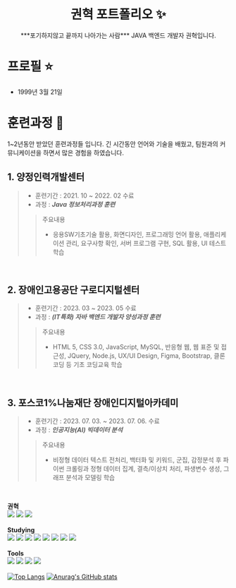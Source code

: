 <p align="center">
  <h1 align="center">권혁 포트폴리오 ✨</h1>

  <p align="center">
***포기하지않고 끝까지 나아가는 사람***
JAVA 백엔드 개발자 권혁입니다.
  </p>

# 프로필 ⭐️
- 1999년 3월 21일

# 훈련과정 🍪
1~2년동안 받았던 훈련과정들 입니다. 
긴 시간동안 언어와 기술을 배웠고, 팀원과의 커뮤니케이션을 하면서 많은 경험을 하였습니다. 

## 1. 양정인력개발센터
>
> - 훈련기간 : 2021. 10 ~ 2022. 02 수료
> - 과정 : ***Java 정보처리과정 훈련***
>
>> 주요내용
>> - 응용SW기초기술 활용, 화면디자인, 프로그래밍 언어 활용, 애플리케이션 관리, 요구사항 확인, 서버 프로그램 구현, SQL 활용, UI 테스트 학습

<br/>

## 2. 장애인고용공단 구로디지털센터
>
> - 훈련기간 : 2023. 03 ~ 2023. 05 수료
> - 과정 : ***(IT특화) 자바 백엔드 개발자 양성과정 훈련***
>
>> 주요내용
>> - HTML 5, CSS 3.0, JavaScript, MySQL, 반응형 웹, 웹 표준 및 접근성, JQuery, Node.js, UX/UI Design, Figma, Bootstrap, 클론 코딩 등 기초 코딩교육 학습

<br/>

## 3. 포스코1%나눔재단 장애인디지털아카데미
>
> - 훈련기간 : 2023. 07. 03. ~ 2023. 07. 06. 수료
> - 과정 : ***인공지능(AI) 빅데이터 분석***
>
>> 주요내용
>> - 비정형 데이터 텍스트 전처리, 백터화 및 키워드, 군집, 감정분석 후 파이썬 크롤링과 정형 데이터 집계, 결측/이상치 처리, 파생변수 생성, 그래프 분석과 모델링 학습

<br/>


<b>권혁</b>
<br>
<a href = "https://github.com/KwonHyeok1"><img src="https://hits.seeyoufarm.com/api/count/incr/badge.svg?url=https%3A%2F%2Fgithub.com%2FKwonHyeok1&count_bg=%23000000&title_bg=%230000FF&icon=&icon_color=%23E7E7E7&title=GitHub&edge_flat=false)"></a>
<a href="https://www.porsche.com/korea/ko/modelstart/all/?modelrange=cayenne"><img src="https://img.shields.io/badge/Porsche-B12B28?style=flat-square&logo=Porsche&logoColor=white"/></a>
<a href="https://www.instagram.com/not_umbro_im_ugro/"><img src="https://img.shields.io/badge/Instargram-E4405F?style=flat-square&logo=Instargram&logoColor=white"/></a>
<br>
<br>
<b>Studying</b>
<br>
<img src="https://img.shields.io/badge/HTML5-E34F26?style=flat-square&logo=HTML5&logoColor=white"/> 
<img src="https://img.shields.io/badge/CSS3-1572B6?style=flat-square&logo=CSS3&logoColor=white"/>
<img src="https://img.shields.io/badge/Javascript-F7DF1E?style=flat-square&logo=Javascript&logoColor=white"/>
<img src="https://img.shields.io/badge/Mysql-4479A1?style=flat-square&logo=MySQL&logoColor=white"/>
<img src="https://img.shields.io/badge/Java-007396?style=flat-square&logo=Java&logoColor=white"/>
<img src="https://img.shields.io/badge/python-3776AB?style=flat-square&logo=python&logoColor=white"/>
<img src="https://img.shields.io/badge/C++-00599C?style=flat-square&logo=C++&logoColor=white"/>
<img src="https://img.shields.io/badge/csharp-512BD4?style=flat-square&logo=csharp&logoColor=white"/>
<br>
<br>
<b>Tools</b>
<br>
<img src="https://img.shields.io/badge/GitHub-181717?style=flat-square&logo=GitHub&logoColor=white"/>
<img src="https://img.shields.io/badge/Visual Studio Code-007ACC?style=flat-square&logo=Visual Studio Code&logoColor=white"/>
<img src="https://img.shields.io/badge/Eclipse IDE-2C2255?style=flat-square&logo=Eclipse IDE&logoColor=white"/>
<img src="https://img.shields.io/badge/intellijidea-2C2255?style=flat-square&logo=intellijidea&logoColor=white">
<br>
<br>
[![Top Langs](https://github-readme-stats.vercel.app/api/top-langs/?username=KwonHyeok1)](https://github.com/KwonHyeok1/github-readme-stats)
[![Anurag's GitHub stats](https://github-readme-stats.vercel.app/api?username=KwonHyeok1)](https://github.com/KwonHyeok1/github-readme-stats)
</p>
